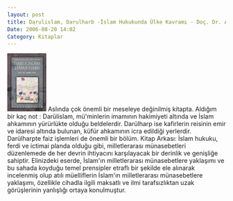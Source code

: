```yaml
---
layout: post
title: Darulislam, Darulharb -İslam Hukukunda Ülke Kavramı - Doç. Dr. Ahmet Özel
Date: 2006-08-20 14:02
Category: Kitaplar
---
```


<span class="kitap-resmi">![Darulislam, Darulharb -İslam Hukukunda Ülke Kavramı][]</span> Aslında çok
önemli bir meseleye değinilmiş kitapta.  Aldığım bir kaç not
: Darülislam, mü'minlerin imamının hakimiyeti altında ve İslam ahkamının
yürürlükte olduğu beldelerdir. Darülharp ise kafirlerin reisinin emir ve
idaresi altında bulunan, küfür ahkamının icra edildiği yerlerdir.
Darülharpte faiz işlemleri de önemli bir bölüm. Kitap Arkası: İslam
hukuku, ferdi ve ictimai planda olduğu gibi, milletlerarası
münasebetleri düzenlemede de her devrin ihtiyacını karşılayacak bir
derinlik ve genişliğe sahiptir. Elinizdeki eserde, İslam'ın
milletlerarası münasebetlere yaklaşımı ve bu sahada koyduğu temel
prensipler etraflı bir şekilde ele alınarak incelenmiş olup atılı
müelliflerin İslam'ın milletlerarası münasebetlere yaklaşımı, özellikle
cihadla ilgili maksatlı ve ilmi tarafsızlıktan uzak görüşlerinin
yanlışlığı ortaya konulmuştur.

  [Darulislam, Darulharb -İslam Hukukunda Ülke Kavramı]: /images/darulislam_darulharp.jpg
